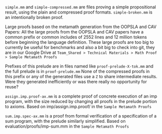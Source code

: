`simple.mm` and `simple-compressed.mm`
are files proving a simple propositional result, using
the plain and compressed proof formats.
`simple-broken.mm` is an intentionally broken proof.

Large proofs based on the metamath generation from the OOPSLA and CAV
Papers:
All the large proofs from the OOPSLA and CAV papers have a common
prefix or common includes of 2552 lines and 12 million tokens
before beginning the language definition.
These large proofs are too big to currently be useful for benchmarks
and also a bit big to check into git, they are in our Google Drive at
`Team_Shared > Technical Materials > Math Proof > Sample Metamath Proofs`

Prefixes of this prelude are in files named like `proof-prelude-X-tok.mm`
and the full prelude is in `proof-prelude.mm`
None of the compressed proofs in this prefix or any of the generated
files use a `Z` to share intermediate results. Were they generated
inefficiently or was there really no opportunity for reuse?

`assign.imp.proof-ax.mm`
is a complete proof of concrete execution of an imp program,
with the size reduced by changing all proofs in the prelude
portion to axioms.
Based on imp/assign.imp.proof/ in the `Sample Metamath Proofs`

`sum.imp.spec-ax.mm`
is a proof from formal verification of a specification of
a sum program, with the prelude similarly simplified.
Based on evaluation/proofs/imp-sum.mm in the `Sample Metamath Proofs`
